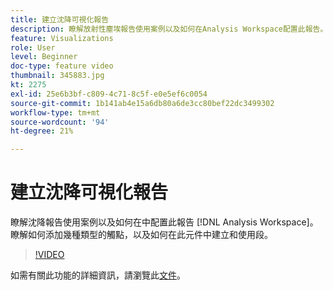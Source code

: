```yaml
---
title: 建立沈降可視化報告
description: 瞭解放射性塵埃報告使用案例以及如何在Analysis Workspace配置此報告。 瞭解如何添加幾種類型的觸點，以及如何在此元件中建立和使用段。
feature: Visualizations
role: User
level: Beginner
doc-type: feature video
thumbnail: 345883.jpg
kt: 2275
exl-id: 25e6b3bf-c809-4c71-8c5f-e0e5ef6c0054
source-git-commit: 1b141ab4e15a6db80a6de3cc80bef22dc3499302
workflow-type: tm+mt
source-wordcount: '94'
ht-degree: 21%

---
```


# 建立沈降可視化報告

瞭解沈降報告使用案例以及如何在中配置此報告 [!DNL Analysis Workspace]。 瞭解如何添加幾種類型的觸點，以及如何在此元件中建立和使用段。

>[!VIDEO](https://video.tv.adobe.com/v/345883/?quality=12)

如需有關此功能的詳細資訊，請瀏覽此[文件](https://experienceleague.adobe.com/docs/analytics/analyze/analysis-workspace/visualizations/fallout/fallout-flow.html?lang=zh-Hant)。